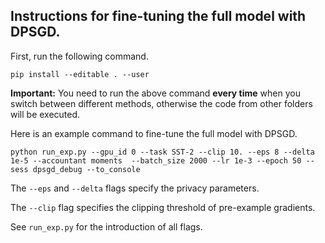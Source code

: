 ## Instructions for fine-tuning the full model with DPSGD.

First, run the following command.
```
pip install --editable . --user
```

**Important:** You need to run the above command **every time** when you switch between different methods, otherwise the code from other folders will be executed.


Here is an example command to fine-tune the full model with DPSGD.
```
python run_exp.py --gpu_id 0 --task SST-2 --clip 10. --eps 8 --delta 1e-5 --accountant moments  --batch_size 2000 --lr 1e-3 --epoch 50 --sess dpsgd_debug --to_console
```

The `--eps` and `--delta` flags specify the privacy parameters. 

The `--clip` flag specifies the clipping threshold of pre-example gradients. 

See `run_exp.py` for the introduction of all flags.

